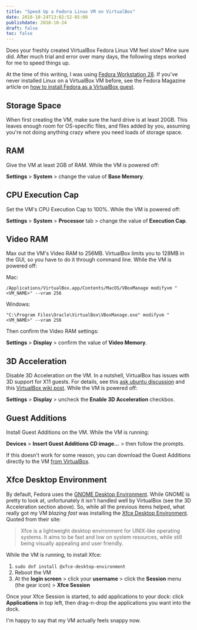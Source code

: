 ```yaml
---
title: "Speed Up a Fedora Linux VM on VirtualBox"
date: 2018-10-24T13:02:52-05:00
publishdate: 2018-10-24
draft: false
toc: false
---
```


Does your freshly created VirtualBox Fedora Linux VM feel slow? Mine sure did. After much trial and error over many days, the following steps worked for me to speed things up. 

<!--more-->

At the time of this writing, I was using [Fedora Workstation 28](https://getfedora.org/en/workstation/download/). If you've never installed Linux on a VirtualBox VM before, see the Fedora Magazine article on [how to install Fedora as a VirtualBox guest](https://fedoramagazine.org/install-fedora-virtualbox-guest/). 

## Storage Space

When first creating the VM, make sure the hard drive is at least 20GB. This leaves enough room for OS-specific files, and files added by you, assuming you're not doing anything crazy where you need loads of storage space.  

## RAM

Give the VM at least 2GB of RAM. While the VM is powered off:

**Settings** > **System** > change the value of **Base Memory**. 

## CPU Execution Cap

Set the VM's CPU Execution Cap to 100%. While the VM is powered off:

**Settings** > **System** > **Processor** tab > change the value of **Execution Cap**. 

## Video RAM

Max out the VM's Video RAM to 256MB. VirtualBox limits you to 128MB in the GUI, so you have to do it through command line. While the VM is powered off:

Mac:
```
/Applications/VirtualBox.app/Contents/MacOS/VBoxManage modifyvm "<VM_NAME>" --vram 256
```

Windows:
```
"C:\Program Files\Oracle\VirtualBox\VBoxManage.exe" modifyvm "<VM_NAME>" --vram 256
```

Then confirm the Video RAM settings:

**Settings** > **Display** > confirm the value of **Video Memory**.

## 3D Acceleration

Disable 3D Acceleration on the VM. In a nutshell, VirtualBox has issues with 3D support for X11 guests. For details, see this [ask ubuntu discussion](https://askubuntu.com/questions/1035410/ubuntu-18-04-gnome-hangs-on-virtualbox-with-3d-acceleration-enabled) and this [VirtualBox wiki post](https://www.virtualbox.org/wiki/X11Guest3D). While the VM is powered off:

**Settings** > **Display** > uncheck the **Enable 3D Acceleration** checkbox.

## Guest Additions

Install Guest Additions on the VM. While the VM is running:

**Devices** > **Insert Guest Additions CD image...** > then follow the prompts. 

If this doesn't work for some reason, you can download the Guest Additions directly to the VM [from VirtualBox](https://www.virtualbox.org/wiki/Downloads). 

## Xfce Desktop Environment

By default, Fedora uses the [GNOME Desktop Environment](https://www.gnome.org/). While GNOME is pretty to look at, unfortunately it isn't handled well by VirtualBox (see the 3D Acceleration section above). So, while all the previous items helped, what really got my VM _blazing fast_ was installing the [Xfce Desktop Environment](https://www.xfce.org/). Quoted from their site: 

> Xfce is a lightweight desktop environment for UNIX-like operating systems. It aims to be fast and low on system resources, while still being visually appealing and user friendly.

While the VM is running, to install Xfce: 

1. `sudo dnf install @xfce-desktop-environment`
1. Reboot the VM
1. At the **login screen** > click your **username** > click the **Session** menu (the gear icon) > **Xfce Session**

Once your Xfce Session is started, to add applications to your dock: click **Applications** in top left, then drag-n-drop the applications you want into the dock. 

I'm happy to say that my VM actually feels snappy now. 
